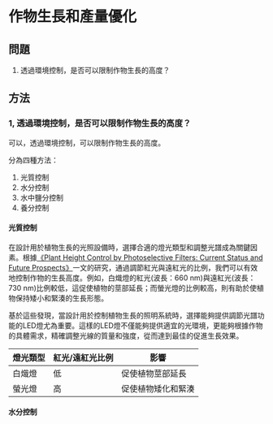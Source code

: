 <!--
 * @Author: hibana2077 hibana2077@gmaill.com
 * @Date: 2024-01-13 10:56:28
 * @LastEditors: hibana2077 hibana2077@gmaill.com
 * @LastEditTime: 2024-01-16 22:37:51
 * @FilePath: /smart_hydroponic_farm/doc/research/crop_grow.md
 * @Description: 这是默认设置,请设置`customMade`, 打开koroFileHeader查看配置 进行设置: https://github.com/OBKoro1/koro1FileHeader/wiki/%E9%85%8D%E7%BD%AE
-->
# 作物生長和產量優化

## 問題

1. 透過環境控制，是否可以限制作物生長的高度？

## 方法

### 1, 透過環境控制，是否可以限制作物生長的高度？

可以，透過環境控制，可以限制作物生長的高度。

分為四種方法：

1. 光質控制
2. 水分控制
3. 水中鹽分控制
4. 養分控制

#### 光質控制

在設計用於植物生長的光照設備時，選擇合適的燈光類型和調整光譜成為關鍵因素。根據[《Plant Height Control by Photoselective Filters: Current Status and Future Prospects》](https://doi.org/10.21273/HORTTECH.9.4.618)一文的研究，通過調節紅光與遠紅光的比例，我們可以有效地控制作物的生長高度。例如，白熾燈的紅光(波長：660 nm)與遠紅光(波長：730 nm)比例較低，這促使植物的莖部延長；而螢光燈的比例較高，則有助於使植物保持矮小和緊湊的生長形態。

基於這些發現，當設計用於控制植物生長的照明系統時，選擇能夠提供調節光譜功能的LED燈尤為重要。這樣的LED燈不僅能夠提供適宜的光環境，更能夠根據作物的具體需求，精確調整光線的質量和強度，從而達到最佳的促進生長效果。

| 燈光類型 | 紅光/遠紅光比例 | 影響 |
| --------- | --------------- | ---- |
| 白熾燈 | 低 | 促使植物莖部延長 |
| 螢光燈 | 高 | 促使植物矮化和緊湊 |

#### 水分控制

